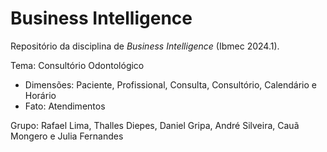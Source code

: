 # Business Intelligence

Repositório da disciplina de _Business Intelligence_ (Ibmec 2024.1).

Tema: Consultório Odontológico
 - Dimensões: Paciente, Profissional, Consulta, Consultório, Calendário e Horário
 - Fato: Atendimentos

Grupo: Rafael Lima, Thalles Diepes, Daniel Gripa, André Silveira, Cauã Mongero e Julia Fernandes
